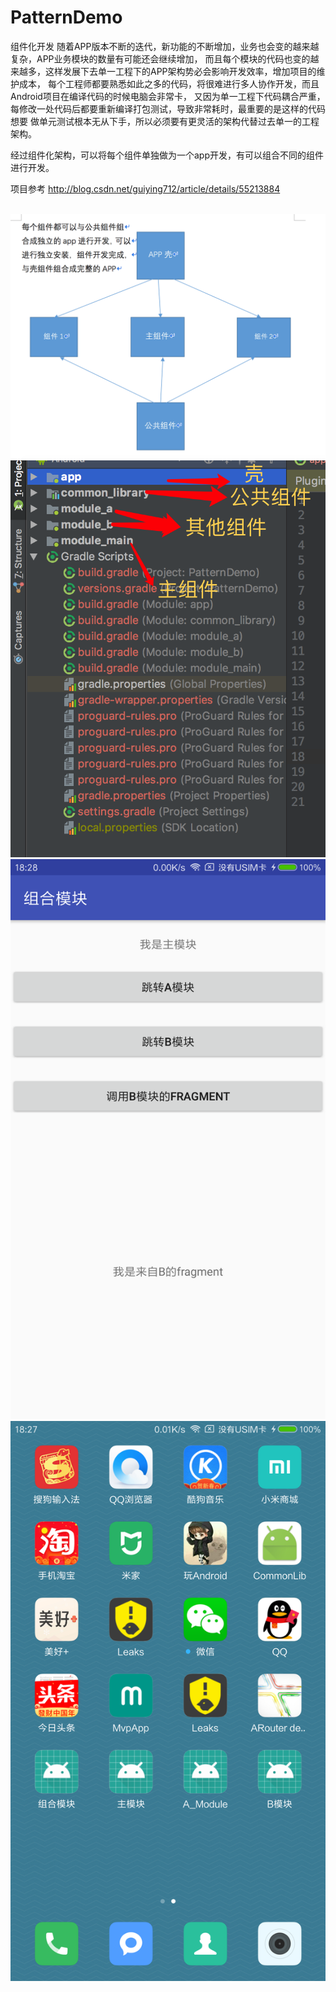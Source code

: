 # PatternDemo
组件化开发
随着APP版本不断的迭代，新功能的不断增加，业务也会变的越来越复杂，APP业务模块的数量有可能还会继续增加，
而且每个模块的代码也变的越来越多，这样发展下去单一工程下的APP架构势必会影响开发效率，增加项目的维护成本，
每个工程师都要熟悉如此之多的代码，将很难进行多人协作开发，而且Android项目在编译代码的时候电脑会非常卡，
又因为单一工程下代码耦合严重，每修改一处代码后都要重新编译打包测试，导致非常耗时，最重要的是这样的代码想要
做单元测试根本无从下手，所以必须要有更灵活的架构代替过去单一的工程架构。

经过组件化架构，可以将每个组件单独做为一个app开发，有可以组合不同的组件进行开发。

项目参考
http://blog.csdn.net/guiying712/article/details/55213884
 </br>
 </br>

![image](https://github.com/tzz2015/PatternDemo/blob/master/img/QQ20180225-201212.png)
![image](https://github.com/tzz2015/PatternDemo/blob/master/img/QQ20180225-201827.png)
![image](https://github.com/tzz2015/PatternDemo/blob/master/img/QQ20180225-0.png)
![image](https://github.com/tzz2015/PatternDemo/blob/master/img/QQ20180225-1.png)



